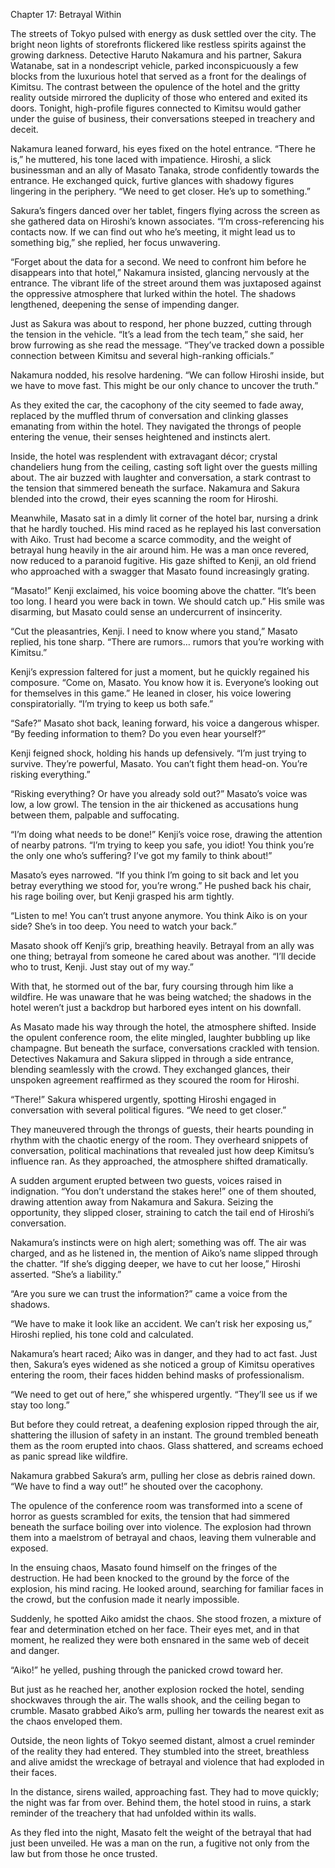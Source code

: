 Chapter 17: Betrayal Within

The streets of Tokyo pulsed with energy as dusk settled over the city. The bright neon lights of storefronts flickered like restless spirits against the growing darkness. Detective Haruto Nakamura and his partner, Sakura Watanabe, sat in a nondescript vehicle, parked inconspicuously a few blocks from the luxurious hotel that served as a front for the dealings of Kimitsu. The contrast between the opulence of the hotel and the gritty reality outside mirrored the duplicity of those who entered and exited its doors. Tonight, high-profile figures connected to Kimitsu would gather under the guise of business, their conversations steeped in treachery and deceit.

Nakamura leaned forward, his eyes fixed on the hotel entrance. “There he is,” he muttered, his tone laced with impatience. Hiroshi, a slick businessman and an ally of Masato Tanaka, strode confidently towards the entrance. He exchanged quick, furtive glances with shadowy figures lingering in the periphery. “We need to get closer. He’s up to something.”

Sakura’s fingers danced over her tablet, fingers flying across the screen as she gathered data on Hiroshi’s known associates. “I’m cross-referencing his contacts now. If we can find out who he’s meeting, it might lead us to something big,” she replied, her focus unwavering.

“Forget about the data for a second. We need to confront him before he disappears into that hotel,” Nakamura insisted, glancing nervously at the entrance. The vibrant life of the street around them was juxtaposed against the oppressive atmosphere that lurked within the hotel. The shadows lengthened, deepening the sense of impending danger.

Just as Sakura was about to respond, her phone buzzed, cutting through the tension in the vehicle. “It’s a lead from the tech team,” she said, her brow furrowing as she read the message. “They’ve tracked down a possible connection between Kimitsu and several high-ranking officials.”

Nakamura nodded, his resolve hardening. “We can follow Hiroshi inside, but we have to move fast. This might be our only chance to uncover the truth.”

As they exited the car, the cacophony of the city seemed to fade away, replaced by the muffled thrum of conversation and clinking glasses emanating from within the hotel. They navigated the throngs of people entering the venue, their senses heightened and instincts alert.

Inside, the hotel was resplendent with extravagant décor; crystal chandeliers hung from the ceiling, casting soft light over the guests milling about. The air buzzed with laughter and conversation, a stark contrast to the tension that simmered beneath the surface. Nakamura and Sakura blended into the crowd, their eyes scanning the room for Hiroshi.

Meanwhile, Masato sat in a dimly lit corner of the hotel bar, nursing a drink that he hardly touched. His mind raced as he replayed his last conversation with Aiko. Trust had become a scarce commodity, and the weight of betrayal hung heavily in the air around him. He was a man once revered, now reduced to a paranoid fugitive. His gaze shifted to Kenji, an old friend who approached with a swagger that Masato found increasingly grating.

“Masato!” Kenji exclaimed, his voice booming above the chatter. “It’s been too long. I heard you were back in town. We should catch up.” His smile was disarming, but Masato could sense an undercurrent of insincerity.

“Cut the pleasantries, Kenji. I need to know where you stand,” Masato replied, his tone sharp. “There are rumors… rumors that you’re working with Kimitsu.”

Kenji’s expression faltered for just a moment, but he quickly regained his composure. “Come on, Masato. You know how it is. Everyone’s looking out for themselves in this game.” He leaned in closer, his voice lowering conspiratorially. “I’m trying to keep us both safe.”

“Safe?” Masato shot back, leaning forward, his voice a dangerous whisper. “By feeding information to them? Do you even hear yourself?”

Kenji feigned shock, holding his hands up defensively. “I’m just trying to survive. They’re powerful, Masato. You can’t fight them head-on. You’re risking everything.”

“Risking everything? Or have you already sold out?” Masato’s voice was low, a low growl. The tension in the air thickened as accusations hung between them, palpable and suffocating.

“I’m doing what needs to be done!” Kenji’s voice rose, drawing the attention of nearby patrons. “I’m trying to keep you safe, you idiot! You think you’re the only one who’s suffering? I’ve got my family to think about!”

Masato’s eyes narrowed. “If you think I’m going to sit back and let you betray everything we stood for, you’re wrong.” He pushed back his chair, his rage boiling over, but Kenji grasped his arm tightly.

“Listen to me! You can’t trust anyone anymore. You think Aiko is on your side? She’s in too deep. You need to watch your back.”

Masato shook off Kenji’s grip, breathing heavily. Betrayal from an ally was one thing; betrayal from someone he cared about was another. “I’ll decide who to trust, Kenji. Just stay out of my way.”

With that, he stormed out of the bar, fury coursing through him like a wildfire. He was unaware that he was being watched; the shadows in the hotel weren’t just a backdrop but harbored eyes intent on his downfall.

As Masato made his way through the hotel, the atmosphere shifted. Inside the opulent conference room, the elite mingled, laughter bubbling up like champagne. But beneath the surface, conversations crackled with tension. Detectives Nakamura and Sakura slipped in through a side entrance, blending seamlessly with the crowd. They exchanged glances, their unspoken agreement reaffirmed as they scoured the room for Hiroshi.

“There!” Sakura whispered urgently, spotting Hiroshi engaged in conversation with several political figures. “We need to get closer.”

They maneuvered through the throngs of guests, their hearts pounding in rhythm with the chaotic energy of the room. They overheard snippets of conversation, political machinations that revealed just how deep Kimitsu’s influence ran. As they approached, the atmosphere shifted dramatically.

A sudden argument erupted between two guests, voices raised in indignation. “You don’t understand the stakes here!” one of them shouted, drawing attention away from Nakamura and Sakura. Seizing the opportunity, they slipped closer, straining to catch the tail end of Hiroshi’s conversation.

Nakamura’s instincts were on high alert; something was off. The air was charged, and as he listened in, the mention of Aiko’s name slipped through the chatter. “If she’s digging deeper, we have to cut her loose,” Hiroshi asserted. “She’s a liability.”

“Are you sure we can trust the information?” came a voice from the shadows.

“We have to make it look like an accident. We can’t risk her exposing us,” Hiroshi replied, his tone cold and calculated.

Nakamura’s heart raced; Aiko was in danger, and they had to act fast. Just then, Sakura’s eyes widened as she noticed a group of Kimitsu operatives entering the room, their faces hidden behind masks of professionalism.

“We need to get out of here,” she whispered urgently. “They’ll see us if we stay too long.”

But before they could retreat, a deafening explosion ripped through the air, shattering the illusion of safety in an instant. The ground trembled beneath them as the room erupted into chaos. Glass shattered, and screams echoed as panic spread like wildfire.

Nakamura grabbed Sakura’s arm, pulling her close as debris rained down. “We have to find a way out!” he shouted over the cacophony.

The opulence of the conference room was transformed into a scene of horror as guests scrambled for exits, the tension that had simmered beneath the surface boiling over into violence. The explosion had thrown them into a maelstrom of betrayal and chaos, leaving them vulnerable and exposed.

In the ensuing chaos, Masato found himself on the fringes of the destruction. He had been knocked to the ground by the force of the explosion, his mind racing. He looked around, searching for familiar faces in the crowd, but the confusion made it nearly impossible.

Suddenly, he spotted Aiko amidst the chaos. She stood frozen, a mixture of fear and determination etched on her face. Their eyes met, and in that moment, he realized they were both ensnared in the same web of deceit and danger.

“Aiko!” he yelled, pushing through the panicked crowd toward her.

But just as he reached her, another explosion rocked the hotel, sending shockwaves through the air. The walls shook, and the ceiling began to crumble. Masato grabbed Aiko’s arm, pulling her towards the nearest exit as the chaos enveloped them.

Outside, the neon lights of Tokyo seemed distant, almost a cruel reminder of the reality they had entered. They stumbled into the street, breathless and alive amidst the wreckage of betrayal and violence that had exploded in their faces.

In the distance, sirens wailed, approaching fast. They had to move quickly; the night was far from over. Behind them, the hotel stood in ruins, a stark reminder of the treachery that had unfolded within its walls.

As they fled into the night, Masato felt the weight of the betrayal that had just been unveiled. He was a man on the run, a fugitive not only from the law but from those he once trusted.

